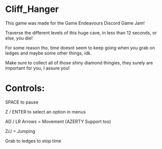 # Cliff_Hanger

This game was made for the  Game Endeavours Discord Game Jam!

Traverse the different levels of this huge cave, in less than 12 seconds, or else, you die!

For some reason tho, time doesnt seem to keep going when you grab on ledges and maybe some other things, idk.

Make sure to collect all of those shiny diamond thingies, they surely are important for you, I assure you!


# Controls:

SPACE  to pause

Z / ENTER to select an option in menus

AD / LR Arrows = Movement (AZERTY Support too)

Z/J = Jumping

Grab to ledges to stop time
